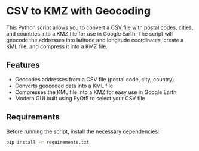 # CSV to KMZ with Geocoding

This Python script allows you to convert a CSV file with postal codes, cities, and countries into a KMZ file for use in Google Earth. The script will geocode the addresses into latitude and longitude coordinates, create a KML file, and compress it into a KMZ file.

## Features
- Geocodes addresses from a CSV file (postal code, city, country)
- Converts geocoded data into a KML file
- Compresses the KML file into a KMZ for easy use in Google Earth
- Modern GUI built using PyQt5 to select your CSV file

## Requirements

Before running the script, install the necessary dependencies:

```bash
pip install -r requirements.txt